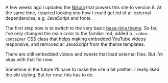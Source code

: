 <!--
.. title: A simple new theme
.. slug: a-simple-new-theme
.. date: 2020-03-11 14:20:31 UTC+01:00
.. tags: 
.. category: 
.. link: 
.. description: 
.. type: text
-->

A few weeks ago I updated the [Nikola](https://getnikola.com/) that powers this site to version 8. At the same time, I started looking into how I could get rid of all external dependencies, e.g. JavaScript and fonts.

The first step now is to switch to the very basic [base-jinja theme](https://themes.getnikola.com/v8/base-jinja/). So far, I've only changed the main color to the familiar red, added a `.video-container` CSS class that helps making embedded YouTube videos responsive, and removed all JavaScript from the theme templates.

There are still embedded videos and tweets that load external files. But I'm okay with that for now.

Sometime in the future I'll have to make the site a bit prettier. I really liked the old styling. But for now, this has to do.
